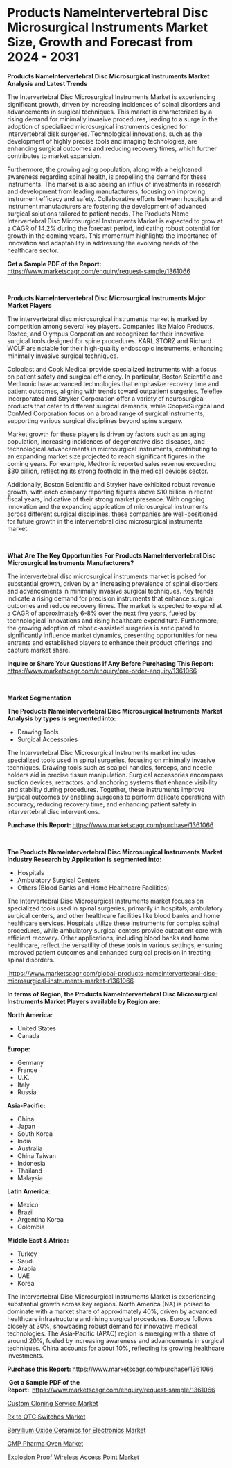 <p><h1>Products NameIntervertebral Disc Microsurgical Instruments Market Size, Growth and Forecast from 2024 - 2031</h1></p><p><strong>Products NameIntervertebral Disc Microsurgical Instruments Market Analysis and Latest Trends</strong></p>
<p><p>The Intervertebral Disc Microsurgical Instruments Market is experiencing significant growth, driven by increasing incidences of spinal disorders and advancements in surgical techniques. This market is characterized by a rising demand for minimally invasive procedures, leading to a surge in the adoption of specialized microsurgical instruments designed for intervertebral disk surgeries. Technological innovations, such as the development of highly precise tools and imaging technologies, are enhancing surgical outcomes and reducing recovery times, which further contributes to market expansion.</p><p>Furthermore, the growing aging population, along with a heightened awareness regarding spinal health, is propelling the demand for these instruments. The market is also seeing an influx of investments in research and development from leading manufacturers, focusing on improving instrument efficacy and safety. Collaborative efforts between hospitals and instrument manufacturers are fostering the development of advanced surgical solutions tailored to patient needs. The Products Name Intervertebral Disc Microsurgical Instruments Market is expected to grow at a CAGR of 14.2% during the forecast period, indicating robust potential for growth in the coming years. This momentum highlights the importance of innovation and adaptability in addressing the evolving needs of the healthcare sector.</p></p>
<p><strong>Get a Sample PDF of the Report:&nbsp;</strong> <a href="https://www.marketscagr.com/enquiry/request-sample/1361066?utm_campaign=1789&utm_medium=2&utm_source=Github&utm_content=ia&utm_term=05122024&utm_id=products-nameintervertebral-disc-microsurgical-instruments">https://www.marketscagr.com/enquiry/request-sample/1361066</a></p>
<p>&nbsp;</p>
<p><strong>Products NameIntervertebral Disc Microsurgical Instruments Major Market Players</strong></p>
<p><p>The intervertebral disc microsurgical instruments market is marked by competition among several key players. Companies like Malco Products, Roxtec, and Olympus Corporation are recognized for their innovative surgical tools designed for spine procedures. KARL STORZ and Richard WOLF are notable for their high-quality endoscopic instruments, enhancing minimally invasive surgical techniques.</p><p>Coloplast and Cook Medical provide specialized instruments with a focus on patient safety and surgical efficiency. In particular, Boston Scientific and Medtronic have advanced technologies that emphasize recovery time and patient outcomes, aligning with trends toward outpatient surgeries. Teleflex Incorporated and Stryker Corporation offer a variety of neurosurgical products that cater to different surgical demands, while CooperSurgical and ConMed Corporation focus on a broad range of surgical instruments, supporting various surgical disciplines beyond spine surgery.</p><p>Market growth for these players is driven by factors such as an aging population, increasing incidences of degenerative disc diseases, and technological advancements in microsurgical instruments, contributing to an expanding market size projected to reach significant figures in the coming years. For example, Medtronic reported sales revenue exceeding $30 billion, reflecting its strong foothold in the medical devices sector.</p><p>Additionally, Boston Scientific and Stryker have exhibited robust revenue growth, with each company reporting figures above $10 billion in recent fiscal years, indicative of their strong market presence. With ongoing innovation and the expanding application of microsurgical instruments across different surgical disciplines, these companies are well-positioned for future growth in the intervertebral disc microsurgical instruments market.</p></p>
<p>&nbsp;</p>
<p><strong>What Are The Key Opportunities For Products NameIntervertebral Disc Microsurgical Instruments Manufacturers?</strong></p>
<p><p>The intervertebral disc microsurgical instruments market is poised for substantial growth, driven by an increasing prevalence of spinal disorders and advancements in minimally invasive surgical techniques. Key trends indicate a rising demand for precision instruments that enhance surgical outcomes and reduce recovery times. The market is expected to expand at a CAGR of approximately 6-8% over the next five years, fueled by technological innovations and rising healthcare expenditure. Furthermore, the growing adoption of robotic-assisted surgeries is anticipated to significantly influence market dynamics, presenting opportunities for new entrants and established players to enhance their product offerings and capture market share.</p></p>
<p><strong>Inquire or Share Your Questions If Any Before Purchasing This Report:</strong> <a href="https://www.marketscagr.com/enquiry/pre-order-enquiry/1361066?utm_campaign=1789&utm_medium=2&utm_source=Github&utm_content=ia&utm_term=05122024&utm_id=products-nameintervertebral-disc-microsurgical-instruments">https://www.marketscagr.com/enquiry/pre-order-enquiry/1361066</a></p>
<p>&nbsp;</p>
<p><strong>Market Segmentation</strong></p>
<p><strong>The Products NameIntervertebral Disc Microsurgical Instruments Market Analysis by types is segmented into:</strong></p>
<p><ul><li>Drawing Tools</li><li>Surgical Accessories</li></ul></p>
<p><p>The Intervertebral Disc Microsurgical Instruments market includes specialized tools used in spinal surgeries, focusing on minimally invasive techniques. Drawing tools such as scalpel handles, forceps, and needle holders aid in precise tissue manipulation. Surgical accessories encompass suction devices, retractors, and anchoring systems that enhance visibility and stability during procedures. Together, these instruments improve surgical outcomes by enabling surgeons to perform delicate operations with accuracy, reducing recovery time, and enhancing patient safety in intervertebral disc interventions.</p></p>
<p><strong>Purchase this Report:&nbsp;</strong><a href="https://www.marketscagr.com/purchase/1361066?utm_campaign=1789&utm_medium=2&utm_source=Github&utm_content=ia&utm_term=05122024&utm_id=products-nameintervertebral-disc-microsurgical-instruments">https://www.marketscagr.com/purchase/1361066</a></p>
<p>&nbsp;</p>
<p><strong>The Products NameIntervertebral Disc Microsurgical Instruments Market Industry Research by Application is segmented into:</strong></p>
<p><ul><li>Hospitals</li><li>Ambulatory Surgical Centers</li><li>Others (Blood Banks and Home Healthcare Facilities)</li></ul></p>
<p><p>The Intervertebral Disc Microsurgical Instruments market focuses on specialized tools used in spinal surgeries, primarily in hospitals, ambulatory surgical centers, and other healthcare facilities like blood banks and home healthcare services. Hospitals utilize these instruments for complex spinal procedures, while ambulatory surgical centers provide outpatient care with efficient recovery. Other applications, including blood banks and home healthcare, reflect the versatility of these tools in various settings, ensuring improved patient outcomes and enhanced surgical precision in treating spinal disorders.</p></p>
<p><a href="https://www.marketscagr.com/global-products-nameintervertebral-disc-microsurgical-instruments-market-r1361066?utm_campaign=1789&utm_medium=2&utm_source=Github&utm_content=ia&utm_term=05122024&utm_id=products-nameintervertebral-disc-microsurgical-instruments">&nbsp;https://www.marketscagr.com/global-products-nameintervertebral-disc-microsurgical-instruments-market-r1361066</a></p>
<p><strong>In terms of Region, the Products NameIntervertebral Disc Microsurgical Instruments Market Players available by Region are:</strong></p>
<p>
    <p> <strong> North America: </strong>
        <ul>
            <li>United States</li>
            <li>Canada</li>
        </ul>
        </p> 
    <p> <strong> Europe: </strong>
        <ul>
            <li>Germany</li>
            <li>France</li>
            <li>U.K.</li>
            <li>Italy</li>
            <li>Russia</li>
        </ul>
        </p> 
    <p> <strong> Asia-Pacific: </strong>
        <ul>
            <li>China</li>
            <li>Japan</li>
            <li>South Korea</li>
            <li>India</li>
            <li>Australia</li>
            <li>China Taiwan</li>
            <li>Indonesia</li>
            <li>Thailand</li>
            <li>Malaysia</li>
        </ul>
        </p> 
    <p> <strong> Latin America: </strong>
        <ul>
            <li>Mexico</li>
            <li>Brazil</li>
            <li>Argentina Korea</li>
            <li>Colombia</li>
        </ul>
        </p> 
    <p> <strong> Middle East & Africa: </strong>
        <ul>
            <li>Turkey</li>
            <li>Saudi</li>
            <li>Arabia</li>
            <li>UAE</li>
            <li>Korea</li>
        </ul>
    </p>
    </p>
<p><p>The Intervertebral Disc Microsurgical Instruments Market is experiencing substantial growth across key regions. North America (NA) is poised to dominate with a market share of approximately 40%, driven by advanced healthcare infrastructure and rising surgical procedures. Europe follows closely at 30%, showcasing robust demand for innovative medical technologies. The Asia-Pacific (APAC) region is emerging with a share of around 20%, fueled by increasing awareness and advancements in surgical techniques. China accounts for about 10%, reflecting its growing healthcare investments.</p></p>
<p><strong>Purchase this Report: </strong><a href="https://www.marketscagr.com/purchase/1361066?utm_campaign=1789&utm_medium=2&utm_source=Github&utm_content=ia&utm_term=05122024&utm_id=products-nameintervertebral-disc-microsurgical-instruments">https://www.marketscagr.com/purchase/1361066</a></p>
<p>&nbsp;<strong>Get a Sample PDF of the Report:&nbsp;&nbsp;</strong><a href="https://www.marketscagr.com/enquiry/request-sample/1361066?utm_campaign=1789&utm_medium=2&utm_source=Github&utm_content=ia&utm_term=05122024&utm_id=products-nameintervertebral-disc-microsurgical-instruments">https://www.marketscagr.com/enquiry/request-sample/1361066</a></p>
<p><strong></strong></p>
<p><p><a href="https://www.linkedin.com/pulse/projected-market-growth-custom-cloning-service-89-cagr-from-otfle?utm_campaign=1789&utm_medium=2&utm_source=Github&utm_content=ia&utm_term=05122024&utm_id=products-nameintervertebral-disc-microsurgical-instruments">Custom Cloning Service Market</a></p><p><a href="https://www.linkedin.com/pulse/exploring-growth-potential-rx-otc-switches-market-size-share-6rave?utm_campaign=1789&utm_medium=2&utm_source=Github&utm_content=ia&utm_term=05122024&utm_id=products-nameintervertebral-disc-microsurgical-instruments">Rx to OTC Switches Market</a></p><p><a href="https://issuu.com/reportprime-2/docs/beryllium-oxide-ceramics-for-electronics-market-si?utm_campaign=1789&utm_medium=2&utm_source=Github&utm_content=ia&utm_term=05122024&utm_id=products-nameintervertebral-disc-microsurgical-instruments">Beryllium Oxide Ceramics for Electronics Market</a></p><p><a href="https://issuu.com/reportprime-2/docs/gmp-pharma-oven-market-size-2030.pptx?utm_campaign=1789&utm_medium=2&utm_source=Github&utm_content=ia&utm_term=05122024&utm_id=products-nameintervertebral-disc-microsurgical-instruments">GMP Pharma Oven Market</a></p><p><a href="https://www.linkedin.com/pulse/in-depth-analysis-explosion-proof-wireless-access-point-market-sls5e?utm_campaign=1789&utm_medium=2&utm_source=Github&utm_content=ia&utm_term=05122024&utm_id=products-nameintervertebral-disc-microsurgical-instruments">Explosion Proof Wireless Access Point Market</a></p></p>
